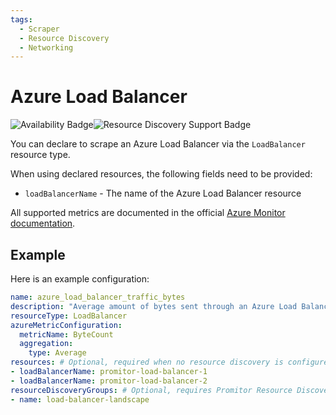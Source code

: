 ```yaml
---
tags:
  - Scraper
  - Resource Discovery
  - Networking
---
```


# Azure Load Balancer

![Availability Badge](https://img.shields.io/badge/Available%20Starting-v2.6-green.svg)![Resource Discovery Support Badge](https://img.shields.io/badge/Support%20for%20Resource%20Discovery-Yes-green.svg)

You can declare to scrape an Azure Load Balancer via the `LoadBalancer` resource
type.

When using declared resources, the following fields need to be provided:

- `loadBalancerName` - The name of the Azure Load Balancer resource

All supported metrics are documented in the official [Azure Monitor documentation](https://learn.microsoft.com/en-us/azure/azure-monitor/essentials/metrics-supported#microsoftnetworkloadbalancers).

## Example

Here is an example configuration:

```yaml
name: azure_load_balancer_traffic_bytes
description: "Average amount of bytes sent through an Azure Load Balancer"
resourceType: LoadBalancer
azureMetricConfiguration:
  metricName: ByteCount
  aggregation:
    type: Average
resources: # Optional, required when no resource discovery is configured
- loadBalancerName: promitor-load-balancer-1
- loadBalancerName: promitor-load-balancer-2
resourceDiscoveryGroups: # Optional, requires Promitor Resource Discovery agent (https://docs.promitor.io/latest/how-it-works#using-resource-discovery)
- name: load-balancer-landscape
```
